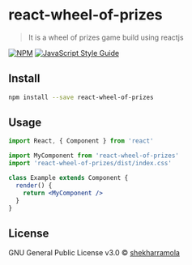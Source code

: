 # react-wheel-of-prizes

> It is a wheel of prizes game build using reactjs

[![NPM](https://img.shields.io/npm/v/react-wheel-of-prizes.svg)](https://www.npmjs.com/package/react-wheel-of-prizes) [![JavaScript Style Guide](https://img.shields.io/badge/code_style-standard-brightgreen.svg)](https://standardjs.com)

## Install

```bash
npm install --save react-wheel-of-prizes
```

## Usage

```jsx
import React, { Component } from 'react'

import MyComponent from 'react-wheel-of-prizes'
import 'react-wheel-of-prizes/dist/index.css'

class Example extends Component {
  render() {
    return <MyComponent />
  }
}
```

## License

GNU General Public License v3.0 © [shekharramola](https://github.com/shekharramola)
